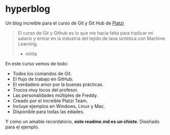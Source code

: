 # hyperblog
Un blog increible para el curso de Git y Git Hub de [Platzi](https://platzi.com/ "Platzi")
>El curso de Git y Github es lo que me hacia falta para triplicar mi salario y entrar en la industria del tejido de lana sintética con Machine Learning.
> - niñita

En este curso vemos de todo:
* Todos los comandos de Git.
* El flujo de trabajo en GitHub.
* El verdadero amor por la buenas prácticas.
* Trucos muy locos del profesor.
* Las personalidades múltiples de Freddy.
* Creado por el increible Platzi Team.
* Incluye ejemplos en Windows, Linux y Mac.
* Disponible para todas las edades.

Y como un amable recordatorio, **este readme.md es un chiste**. Diseñado para el ejemplo. 
